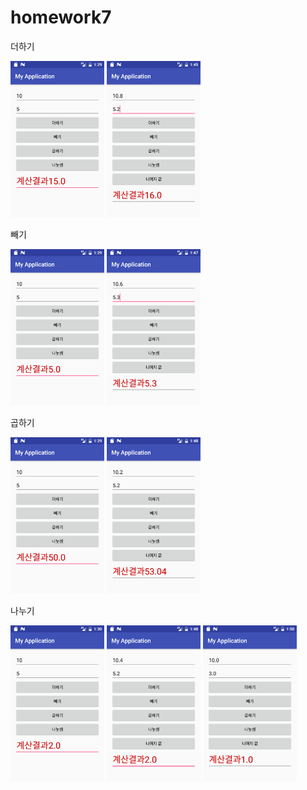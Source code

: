# homework7

더하기

<img width=150 src='https://github.com/jsy2540/homework7/blob/master/app/pics/pls.png'>
<img width=150 src='https://github.com/jsy2540/homework7/blob/master/app/pics/pls2.png'>

빼기

<img width=150 src='https://github.com/jsy2540/homework7/blob/master/app/pics/mia.png'>
<img width=150 src='https://github.com/jsy2540/homework7/blob/master/app/pics/mia2.png'>

곱하기

<img width=150 src='https://github.com/jsy2540/homework7/blob/master/app/pics/gop.png'>
<img width=150 src='https://github.com/jsy2540/homework7/blob/master/app/pics/gop2.png'>

나누기

<img width=150 src='https://github.com/jsy2540/homework7/blob/master/app/pics/nau.png'>
<img width=150 src='https://github.com/jsy2540/homework7/blob/master/app/pics/nau2.png'>


<img width=150 src='https://github.com/jsy2540/homework7/blob/master/app/pics/mop.png'>
